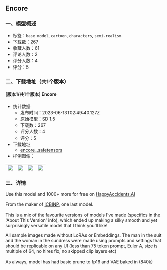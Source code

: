 ## Encore
### 一、模型概述

- 标签：`base model`, `cartoon`, `characters`, `semi-realism`
- 下载数：267
- 收藏人数：61
- 评论人数：2
- 评分人数：4
- 评分：5

### 二、下载地址（共1个版本）

#### [版本1/共1个版本] Encore

- 统计数据
  - 发布时间：2023-06-13T02:49:40.127Z
  - 原始模型：SD 1.5
  - 下载数：267
  - 评分人数：4
  - 评分：5
- 下载地址
  - [encore_.safetensors](https://civitai.com/api/download/models/94866)
- 样例图像：

| <img src="https://image.civitai.com/xG1nkqKTMzGDvpLrqFT7WA/530bbaa3-24ed-44d3-b9ea-fa817304910b/width=450/1128674.jpeg" /> | <img src="https://image.civitai.com/xG1nkqKTMzGDvpLrqFT7WA/66b55529-bdf5-4ef2-bb1c-82183972b75a/width=450/1125851.jpeg" /> | <img src="https://image.civitai.com/xG1nkqKTMzGDvpLrqFT7WA/5c762bcf-5c5c-4f54-b4c6-8e1dc4534e7a/width=450/1125859.jpeg" /> | <img src="https://image.civitai.com/xG1nkqKTMzGDvpLrqFT7WA/65272013-508f-4fb7-bf14-11a82dc5930b/width=450/1125860.jpeg" /> |
| ---- | ---- | ---- | ---- |


### 三、详情
<p>Use this model and 1000+ more for free on <a target="_blank" rel="ugc" href="http://HappyAccidents.AI">HappyAccidents.AI</a></p><p></p><p></p><p>From the maker of <a target="_blank" rel="ugc" href="https://civitai.com/models/28059/icbinp-i-cant-believe-its-not-photography">ICBINP</a>, one last model.<br /><br />This is a mix of the favourite versions of models I've made (specifics in the 'About This Version' info), which ended up making a silky smooth and yet surprisingly versatile model that I think you'll like!</p><p></p><p>All sample images made without LoRAs or Embeddings. The man in the suit and the woman in the sundress were made using prompts and settings that should be replicable on any UI (less than 75 token prompt, Euler A, size is multiple of 64, no hires fix, no skipped clip layers etc)<br /><br />As always, model has had basic prune to fp16 and VAE baked in (840k)</p>